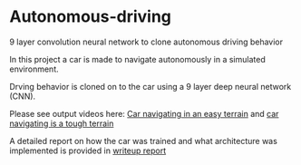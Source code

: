 # Autonomous-driving
9 layer convolution neural network to clone autonomous driving behavior 

In this project a car is made to navigate autonomously in a simulated environment.

Drving behavior is cloned on to the car using a 9 layer deep neural network (CNN).

Please see output videos here: [Car navigating in an easy terrain](https://youtu.be/1Kj7_sPdU3A) and [car navigating is a tough terrain](https://youtu.be/qSiufyAGMg8)

A detailed report on how the car was trained and what architecture was implemented is provided in [writeup report](https://github.com/ranjeethks/Autonomous-driving/blob/master/Writeup_report.pdf)
